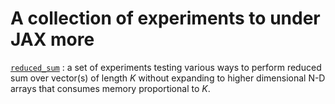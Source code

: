# A collection of experiments to under JAX more

[`reduced_sum`](/experiments/reduced_sum/README.md)
: a set of experiments testing various ways to perform reduced sum over vector(s) of length $K$ without expanding to higher dimensional N-D arrays that consumes memory proportional to $K$.
